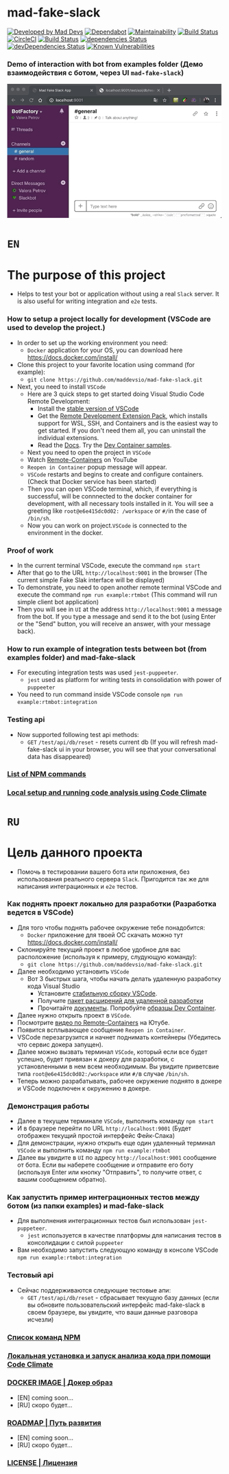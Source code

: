 # mad-fake-slack

[![Developed by Mad Devs](https://mdbadge.glitch.me/badge.svg?theme=red-white)](https://maddevs.io)
[![Dependabot](https://badgen.net/badge/Dependabot/enabled/blue?icon=dependabot)](https://dependabot.com/)
[![Maintainability](https://api.codeclimate.com/v1/badges/684a8d656c2148c12850/maintainability)](https://codeclimate.com/github/maddevsio/mad-fake-slack/maintainability)
[![Build Status](https://api.cirrus-ci.com/github/maddevsio/mad-fake-slack.svg)](https://cirrus-ci.com/github/maddevsio/mad-fake-slack)
[![CircleCI](https://circleci.com/gh/maddevsio/mad-fake-slack.svg?style=svg)](https://circleci.com/gh/maddevsio/mad-fake-slack)
[![Build Status](https://travis-ci.org/maddevsio/mad-fake-slack.svg?branch=master)](https://travis-ci.org/maddevsio/mad-fake-slack)
[![dependencies Status](https://david-dm.org/maddevsio/mad-fake-slack.svg)](https://david-dm.org/maddevsio/mad-fake-slack)
[![devDependencies Status](https://david-dm.org/maddevsio/mad-fake-slack/dev-status.svg)](https://david-dm.org/maddevsio/mad-fake-slack?type=dev)
[![Known Vulnerabilities](https://snyk.io/test/github/maddevsio/mad-fake-slack/badge.svg)](https://snyk.io/test/github/maddevsio/mad-fake-slack)

### Demo of interaction with bot from examples folder (Демо взаимодействия с ботом, через UI `mad-fake-slack`)
<img src="docs/images/demo.gif" width="500px"/>

# `EN`

# The purpose of this project
* Helps to test your bot or application without using a real `Slack` server. It is also useful for writing integration and `e2e` tests.

### How to setup a project locally for development (VSCode are used to develop the project.)
* In order to set up the working environment you need:
    * `Docker` application for your OS, you can download here https://docs.docker.com/install/
* Clone this project to your favorite location using command (for example):
    * `git clone https://github.com/maddevsio/mad-fake-slack.git`
* Next, you need to install `VSCode`
    * Here are 3 quick steps to get started doing Visual Studio Code Remote Development:
        * Install the [stable version of VSCode](https://code.visualstudio.com)
        * Get the [Remote Development Extension Pack](https://aka.ms/VSCodeRemoteExtensionPack), which installs support for WSL, SSH, and Containers and is the easiest way to get started. If you don't need them all, you can uninstall the individual extensions.
        * Read the [Docs](https://aka.ms/vscode-remote). Try the [Dev Container samples](https://github.com/search?q=org%3AMicrosoft+vscode-remote-try-&unscoped_q=vscode-remote-try-).
    * Next you need to open the project in `VSCode`
    * Watch [Remote-Containers](https://youtu.be/TVcoGLL6Smo) on YouTube
    * `Reopen in Container` popup message will appear.
    * `VSCode` restarts and begins to create and configure containers. (Check that Docker service has been started)
    * Then you can open VSCode terminal, which, if everything is successful, will be connnected to the docker container for development, with all necessary tools installed in it. You will see a greeting like `root@e6e415dc0d02: /workspace` or `#/`in the case of `/bin/sh`.
    * Now you can work on project.`VSCode` is connected to the environment in the docker.

### Proof of work
* In the current terminal VSCode, execute the command `npm start`
* After that go to the URL `http://localhost:9001` in the browser (The current simple Fake Slak interface will be displayed)
* To demonstrate, you need to open another remote terminal VSCode and execute the command `npm run example:rtmbot` (This command will run simple client bot application)
* Then you will see in `UI` at the address `http://localhost:9001` a message from the bot. If you type a message and send it to the bot (using Enter or the "Send" button, you will receive an answer, with your message back).

### How to run example of integration tests between bot (from examples folder) and mad-fake-slack
* For executing integration tests was used `jest-puppeeter`.
    * `jest` used as platform for writing tests in consolidation with power of `puppeeter`
* You need to run command inside VSCode console `npm run example:rtmbot:integration`

### Testing api
* Now supported following test api methods:
  * `GET` `/test/api/db/reset` - resets current db (If you will refresh mad-fake-slack ui in your browser, you will see that your conversational data has disappeared)

### [List of NPM commands](docs/NPMCOMMANDS.md)
### [Local setup and running code analysis using Code Climate](docs/CODECLIMATE.md)

# `RU`

# Цель данного проекта
* Помочь в тестировании вашего бота или приложения, без использования реального сервера `Slack`. Пригодится так же для написания интеграционных и `e2e` тестов.

### Как поднять проект локально для разработки (Разработка ведется в VSCode)
* Для того чтобы поднять рабочее окружение тебе понадобится:
  * `Docker` приложение для твоей ОС скачать можно тут https://docs.docker.com/install/
* Склонируйте текущий проект в любое удобное для вас расположение (используя к примеру, слудующую команду):
    * `git clone https://github.com/maddevsio/mad-fake-slack.git`
* Далее необходимо установить `VSCode`
  * Вот 3 быстрых шага, чтобы начать делать удаленную разработку кода Visual Studio
    * Установите [стабильную сборку VSCode](https://code.visualstudio.com).
    * Получите [пакет расширений для удаленной разработки](https://aka.ms/VSCodeRemoteExtensionPack)
    * Прочитайте [документы](https://aka.ms/vscode-remote). Попробуйте [образцы Dev Container](https://github.com/search?q=org%3AMicrosoft+vscode-remote-try-&unscoped_q=vscode-remote-try-).
* Далее нужно открыть проект в `VSCode`.
* Посмотрите [видео по Remote-Containers](https://youtu.be/TVcoGLL6Smo) на Ютубе.
* Появится всплывающее сообщение `Reopen in Container`.
* VSCode перезагрузится и начнет поднимать контейнеры (Убедитесь что сервис докера запущен).
* Далее можно вызвать терминал `VSCode`, который если все будет успешно, будет привязан к докеру для разработки, c установленными в нем всем необходимым. Вы увидите приветсвие типа `root@e6e415dc0d02:/workspace` или `#/`в случае `/bin/sh`.
* Теперь можно разрабатывать, рабочее окружение поднято в докере и VSCode подключен к окружению в докере.

### Демонстрация работы
* Далее в текущем терминале `VSCode`, выполнить команду `npm start`
* И в браузере перейти по URL `http://localhost:9001` (Будет отображен текущий простой интерфейс Фейк-Слака)
* Для демонстрации, нужно открыть еще один удаленный терминал `VSCode` и выполнить команду `npm run example:rtmbot`
* Далее вы увидите в `UI` по адресу `http://localhost:9001` сообщение от бота. Если вы наберете сообщение и отправите его боту (используя Enter или кнопку "Отправить", то получите ответ, с вашим сообщением обратно).

### Как запустить пример интеграционных тестов между ботом (из папки examples) и mad-fake-slack
* Для выполнения интеграционных тестов был использован `jest-puppeteer`.
    * `jest` используется в качестве платформы для написания тестов в консолидации с силой `puppeeter`
* Вам необходимо запустить следующую команду в консоле VSCode `npm run example:rtmbot:integration`

### Тестовый api
* Сейчас поддерживаются следующие тестовые апи:
  * `GET` `/test/api/db/reset` - сбрасывает текущую базу данных (если вы обновите пользовательский интерфейс mad-fake-slack в своем браузере, вы увидите, что ваши данные разговора исчезли)

### [Список команд NPM](docs/NPMCOMMANDS.md)
### [Локальная установка и запуск анализа кода при помощи Code Climate](docs/CODECLIMATE.md)

### [DOCKER IMAGE | Докер образ](docs/DOCKER.md)
* [EN] coming soon... 
* [RU] скоро будет...

### [ROADMAP | Путь развития](docs/ROADMAP.md) 
* [EN] coming soon... 
* [RU] скоро будет...

### [LICENSE | Лицензия](LICENSE)
